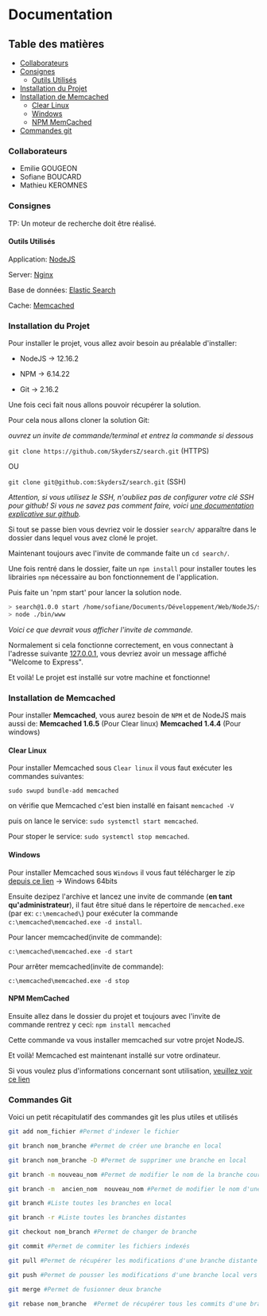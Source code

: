 # Documentation

## Table des matières

* [Collaborateurs](#Collaborateurs)
* [Consignes](#consignes)
  * [Outils Utilisés](#outils-utilisés)
* [Installation du Projet](#installation-du-projet)
* [Installation de Memcached](#installation-de-memcached)
  * [Clear Linux](#clear-linux)
  * [Windows](#windows)
  * [NPM MemCached](#npm-memcached)
* [Commandes git](#commandes-git)

### Collaborateurs

* Emilie GOUGEON
* Sofiane BOUCARD
* Mathieu KEROMNES

### Consignes

TP: Un moteur de recherche doit être réalisé.

#### Outils Utilisés

Application: [NodeJS](https://nodejs.org/en/)

Server: [Nginx](https://www.nginx.com/)

Base de données: [Elastic Search](https://www.elastic.co/fr/elasticsearch)

Cache: [Memcached](https://memcached.org/)

### Installation du Projet

Pour installer le projet, vous allez avoir besoin au préalable d'installer:

* NodeJS &rarr; 12.16.2

* NPM &rarr; 6.14.22

* Git &rarr;  2.16.2

Une fois ceci fait nous allons pouvoir récupérer la solution.

Pour cela nous allons cloner la solution Git:

_ouvrez un invite de commande/terminal et entrez la commande si dessous_

`git clone https://github.com/SkydersZ/search.git` (HTTPS)

OU

`git clone git@github.com:SkydersZ/search.git` (SSH)

_Attention, si vous utilisez le SSH, n'oubliez pas de configurer votre clé SSH pour github!_
_Si vous ne savez pas comment faire, voici [une documentation explicative sur github](https://help.github.com/en/github/authenticating-to-github/generating-a-new-ssh-key-and-adding-it-to-the-ssh-agent)._

Si tout se passe bien vous devriez voir le dossier `search/` apparaître dans le dossier dans lequel vous avez cloné le projet.

Maintenant toujours avec l'invite de commande faite un `cd search/`.

Une fois rentré dans le dossier, faite un `npm install` pour installer toutes les librairies `npm` nécessaire au bon fonctionnement de l'application.

Puis faite un 'npm start' pour lancer la solution node.

```bash
> search@1.0.0 start /home/sofiane/Documents/Développement/Web/NodeJS/search
> node ./bin/www
```

_Voici ce que devrait vous afficher l'invite de commande._

Normalement si cela fonctionne correctement, en vous connectant à l'adresse suivante [127.0.0.1](http://127.0.0.1:3000), vous devriez avoir un message affiché "Welcome to Express".

Et voilà! Le projet est installé sur votre machine et fonctionne!

### Installation de Memcached

Pour installer **Memcached**, vous aurez besoin de `NPM` et de NodeJS mais aussi de:
**Memcached 1.6.5** (Pour Clear linux)
**Memcached 1.4.4** (Pour windows)

#### Clear Linux

Pour installer Memcached sous `Clear linux` il vous faut exécuter les commandes suivantes:

`sudo swupd bundle-add memcached`

on vérifie que Memcached c'est bien installé en faisant `memcached -V` 

puis on lance le service: `sudo systemctl start memcached`.

Pour stoper le service: `sudo systemctl stop memcached`.

#### Windows

Pour installer Memcached sous `Windows` il vous faut télécharger le zip [depuis ce lien](http://downloads.northscale.com/memcached-win64-1.4.4-14.zip) &rarr; Windows 64bits

Ensuite dezipez l'archive et lancez une invite de commande (**en tant qu'administrateur**), il faut être situé dans le répertoire de `memcached.exe` (par ex: `c:\memcached\`) pour exécuter la commande `c:\memcached\memcached.exe -d install`.

Pour lancer memcached(invite de commande):

`c:\memcached\memcached.exe -d start`

Pour arrêter memcached(invite de commande):

`c:\memcached\memcached.exe -d stop`

#### NPM MemCached

Ensuite allez dans le dossier du projet et toujours avec l'invite de commande rentrez y ceci: `npm install memcached`

Cette commande va vous installer memcached sur votre projet NodeJS.

Et voilà! Memcached est maintenant installé sur votre ordinateur.

Si vous voulez plus d'informations concernant sont utilisation, [veuillez voir ce lien](https://github.com/3rd-Eden/memcached#readme)

### Commandes Git

Voici un petit récapitulatif des commandes git les plus utiles et utilisés

```bash
git add nom_fichier #Permet d'indexer le fichier

git branch nom_branche #Permet de créer une branche en local

git branch nom_branche -D #Permet de supprimer une branche en local

git branch -m nouveau_nom #Permet de modifier le nom de la branche courante | -M sous Windows

git branch -m  ancien_nom  nouveau_nom #Permet de modifier le nom d'une branche non courante | -M sous Windows

git branch #Liste toutes les branches en local

git branch -r #Liste toutes les branches distantes

git checkout nom_branch #Permet de changer de branche

git commit #Permet de commiter les fichiers indexés

git pull #Permet de récupérer les modifications d'une branche distante vers la branche local

git push #Permet de pousser les modifications d'une branche local vers une branche distante

git merge #Permet de fusionner deux branche

git rebase nom_branche  #Permet de récupérer tous les commits d'une branche et les intégrer à la branche courante. La différence avec un merge basique est que les commits que vous avez réalisés sur votre branche seront les premiers commits (les plus récents).
```
